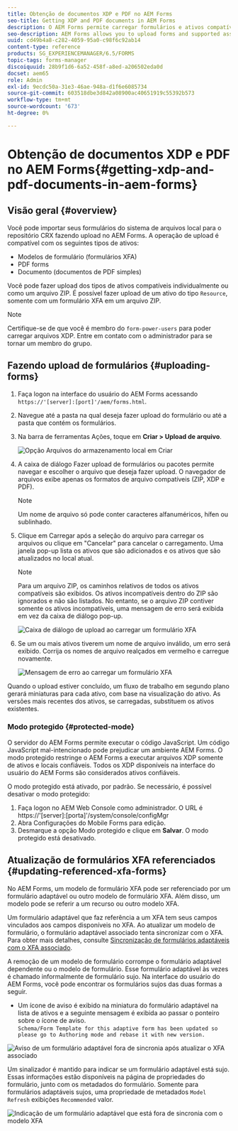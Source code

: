 ```yaml
---
title: Obtenção de documentos XDP e PDF no AEM Forms
seo-title: Getting XDP and PDF documents in AEM Forms
description: O AEM Forms permite carregar formulários e ativos compatíveis para usar com formulários adaptáveis. Também é possível fazer upload de formulários e recursos relacionados em massa como um ZIP.
seo-description: AEM Forms allows you to upload forms and supported assets to use with adaptive forms. You can also bulk upload forms and related resources as a ZIP.
uuid: cd49b4a8-c282-4059-95a0-c98f6c92ab14
content-type: reference
products: SG_EXPERIENCEMANAGER/6.5/FORMS
topic-tags: forms-manager
discoiquuid: 28b9f1d6-6a52-458f-a8ed-a206502eda0d
docset: aem65
role: Admin
exl-id: 9ecdc50a-31e3-46ae-948a-d1f6e6085734
source-git-commit: 603518dbe3d842a08900ac40651919c55392b573
workflow-type: tm+mt
source-wordcount: '673'
ht-degree: 0%

---
```


# Obtenção de documentos XDP e PDF no AEM Forms{#getting-xdp-and-pdf-documents-in-aem-forms}

## Visão geral {#overview}

Você pode importar seus formulários do sistema de arquivos local para o repositório CRX fazendo upload no AEM Forms. A operação de upload é compatível com os seguintes tipos de ativos:

* Modelos de formulário (formulários XFA)
* PDF forms
* Documento (documentos de PDF simples)

Você pode fazer upload dos tipos de ativos compatíveis individualmente ou como um arquivo ZIP. É possível fazer upload de um ativo do tipo `Resource`, somente com um formulário XFA em um arquivo ZIP.

>[!NOTE]
>
>Certifique-se de que você é membro do `form-power-users` para poder carregar arquivos XDP. Entre em contato com o administrador para se tornar um membro do grupo.

## Fazendo upload de formulários {#uploading-forms}

1. Faça logon na interface do usuário do AEM Forms acessando `https://'[server]:[port]'/aem/forms.html`.
1. Navegue até a pasta na qual deseja fazer upload do formulário ou até a pasta que contém os formulários.
1. Na barra de ferramentas Ações, toque em **Criar > Upload de arquivo**.

   ![Opção Arquivos do armazenamento local em Criar](assets/step.png)

1. A caixa de diálogo Fazer upload de formulários ou pacotes permite navegar e escolher o arquivo que deseja fazer upload. O navegador de arquivos exibe apenas os formatos de arquivo compatíveis (ZIP, XDP e PDF).

   >[!NOTE]
   >
   >Um nome de arquivo só pode conter caracteres alfanuméricos, hífen ou sublinhado.

1. Clique em Carregar após a seleção do arquivo para carregar os arquivos ou clique em &quot;Cancelar&quot; para cancelar o carregamento. Uma janela pop-up lista os ativos que são adicionados e os ativos que são atualizados no local atual.

   >[!NOTE]
   >
   >Para um arquivo ZIP, os caminhos relativos de todos os ativos compatíveis são exibidos. Os ativos incompatíveis dentro do ZIP são ignorados e não são listados. No entanto, se o arquivo ZIP contiver somente os ativos incompatíveis, uma mensagem de erro será exibida em vez da caixa de diálogo pop-up.

   ![Caixa de diálogo de upload ao carregar um formulário XFA](assets/upload-scr.png)

1. Se um ou mais ativos tiverem um nome de arquivo inválido, um erro será exibido. Corrija os nomes de arquivo realçados em vermelho e carregue novamente.

   ![Mensagem de erro ao carregar um formulário XFA](assets/upload-scr-err.png)

Quando o upload estiver concluído, um fluxo de trabalho em segundo plano gerará miniaturas para cada ativo, com base na visualização do ativo. As versões mais recentes dos ativos, se carregadas, substituem os ativos existentes.

### Modo protegido {#protected-mode}

O servidor do AEM Forms permite executar o código JavaScript. Um código JavaScript mal-intencionado pode prejudicar um ambiente AEM Forms. O modo protegido restringe o AEM Forms a executar arquivos XDP somente de ativos e locais confiáveis. Todos os XDP disponíveis na interface do usuário do AEM Forms são considerados ativos confiáveis.

O modo protegido está ativado, por padrão. Se necessário, é possível desativar o modo protegido:

1. Faça logon no AEM Web Console como administrador. O URL é https://&#39;[server]:[porta]&#39;/system/console/configMgr
1. Abra Configurações do Mobile Forms para edição.
1. Desmarque a opção Modo protegido e clique em **Salvar**. O modo protegido está desativado.

## Atualização de formulários XFA referenciados {#updating-referenced-xfa-forms}

No AEM Forms, um modelo de formulário XFA pode ser referenciado por um formulário adaptável ou outro modelo de formulário XFA. Além disso, um modelo pode se referir a um recurso ou outro modelo XFA.

Um formulário adaptável que faz referência a um XFA tem seus campos vinculados aos campos disponíveis no XFA. Ao atualizar um modelo de formulário, o formulário adaptável associado tenta sincronizar com o XFA. Para obter mais detalhes, consulte [Sincronização de formulários adaptáveis com o XFA associado](../../forms/using/synchronizing-adaptive-forms-xfa.md).

A remoção de um modelo de formulário corrompe o formulário adaptável dependente ou o modelo de formulário. Esse formulário adaptável às vezes é chamado informalmente de formulário sujo. Na interface do usuário do AEM Forms, você pode encontrar os formulários sujos das duas formas a seguir.

* Um ícone de aviso é exibido na miniatura do formulário adaptável na lista de ativos e a seguinte mensagem é exibida ao passar o ponteiro sobre o ícone de aviso.\
   `Schema/Form Template for this adaptive form has been updated so please go to Authoring mode and rebase it with new version.`

![Aviso de um formulário adaptável fora de sincronia após atualizar o XFA associado](assets/dirtyaf.png)

Um sinalizador é mantido para indicar se um formulário adaptável está sujo. Essas informações estão disponíveis na página de propriedades do formulário, junto com os metadados do formulário. Somente para formulários adaptáveis sujos, uma propriedade de metadados `Model Refresh` exibições `Recommended` valor.

![Indicação de um formulário adaptável que está fora de sincronia com o modelo XFA](assets/model-refresh.png)
